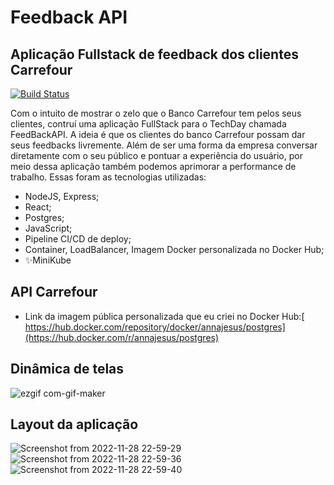 # Feedback API
## Aplicação Fullstack de feedback dos clientes Carrefour

[![Build Status](https://travis-ci.org/joemccann/dillinger.svg?branch=master)](https://travis-ci.org/joemccann/dillinger)

Com o intuito de mostrar o zelo que o Banco Carrefour tem pelos seus clientes, contruí uma aplicação FullStack para o TechDay chamada FeedBackAPI. A ideia é que os clientes do banco Carrefour possam dar seus feedbacks livremente. Além de ser uma forma da empresa conversar diretamente com o seu público e pontuar a experiência do usuário, por meio dessa aplicação também podemos aprimorar a performance de trabalho. Essas foram as tecnologias utilizadas:

- NodeJS, Express;
- React;
- Postgres;
- JavaScript;
- Pipeline CI/CD de deploy;
- Container, LoadBalancer, Imagem Docker personalizada no Docker Hub;
- ✨MiniKube

## API Carrefour

- Link da imagem pública personalizada que eu criei no Docker Hub:[ https://hub.docker.com/repository/docker/annajesus/postgres](https://hub.docker.com/r/annajesus/postgres)

## Dinâmica de telas

![ezgif com-gif-maker](https://user-images.githubusercontent.com/107212599/204535665-dfe1432e-a19e-4f9d-b26b-c7571024c1ba.gif)

## Layout da aplicação

![Screenshot from 2022-11-28 22-59-29](https://user-images.githubusercontent.com/107212599/204515867-f9fe037e-0752-46d0-bef1-d5fc9866c8a4.png)
![Screenshot from 2022-11-28 22-59-36](https://user-images.githubusercontent.com/107212599/204516159-223e0203-6a1f-4107-93f2-a1c7b0a1cca2.png)
![Screenshot from 2022-11-28 22-59-40](https://user-images.githubusercontent.com/107212599/204516385-60a7c3ac-141a-4fe0-899c-849f4b7fe549.png)
